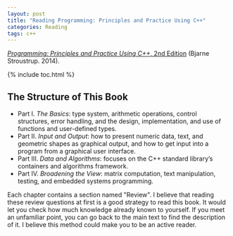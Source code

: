 ```yaml
---
layout: post
title: "Reading Programming: Principles and Practice Using C++"
categories: Reading
tags: c++
---
```


[*Programming: Principles and Practice Using C++*, 2nd Edition](https://www.amazon.com/dp/0321992784/) (Bjarne Stroustrup. 2014).

{% include toc.html %}

## The Structure of This Book

- Part I. *The Basics*: type system, arithmetic operations, control structures, error handling, and the design, implementation, and use of functions and user-defined types.
- Part II. *Input and Output*: how to present numeric data, text, and geometric shapes as graphical output, and how to get input into a program from a graphical user interface.
- Part III. *Data and Algorithms*: focuses on the C++ standard library’s containers and algorithms framework.
- Part IV. *Broadening the View*: matrix computation, text manipulation, testing, and embedded systems programming.

Each chapter contains a section named "Review". I believe that reading these review questions at first is a good strategy to read this book. It would let you check how much knowledge already known to yourself. If you meet an unfamiliar point, you can go back to the main text to find the description of it. I believe this method could make you to be an active reader.
